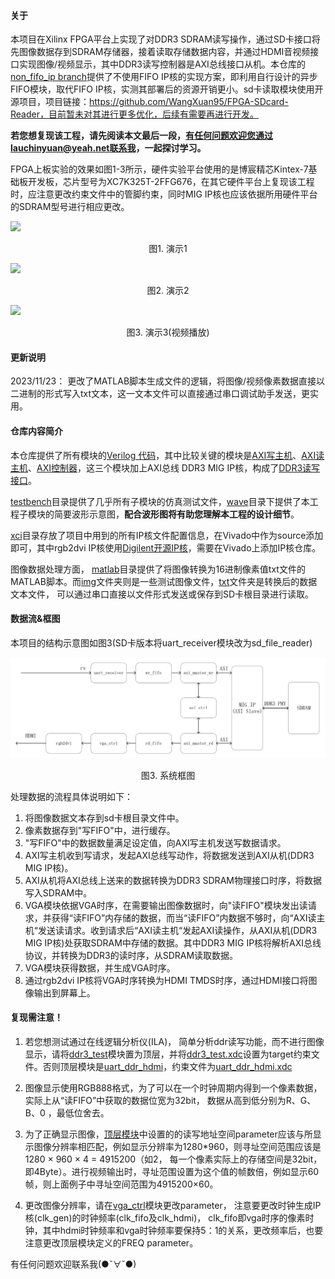#### 关于

本项目在Xilinx FPGA平台上实现了对DDR3 SDRAM读写操作，通过SD卡接口将先图像数据存到SDRAM存储器，接着读取存储数据内容，并通过HDMI音视频接口实现图像/视频显示，其中DDR3读写控制器是AXI总线接口从机。本仓库的[non_fifo_ip branch](https://github.com/lauchinyuan/FPGA_DDR3_Ctrl/tree/non_fifo_ip)提供了不使用FIFO IP核的实现方案，即利用自行设计的异步FIFO模块，取代FIFO IP核，实测其部署后的资源开销更小。sd卡读取模块使用开源项目，项目链接：https://github.com/WangXuan95/FPGA-SDcard-Reader，目前暂未对其进行更多优化，后续有需要再进行开发。

**若您想复现该工程，请先阅读本文最后一段，有任何问题欢迎您通过lauchinyuan@yeah.net联系我，一起探讨学习。**

FPGA上板实验的效果如图1-3所示，硬件实验平台使用的是博宸精芯Kintex-7基础板开发板，芯片型号为XC7K325T-2FFG676，在其它硬件平台上复现该工程时，应注意更改约束文件中的管脚约束，同时MIG IP核也应该依据所用硬件平台的SDRAM型号进行相应更改。

![](./img/README/demo_1.jpg)

<center>图1. 演示1</center>

![](./img/README/demo_2.jpg)

<center>图2. 演示2</center>

![](./img/FPGA_TVB.gif)

<center>图3. 演示3(视频播放)</center>

#### 更新说明

2023/11/23： 更改了MATLAB脚本生成文件的逻辑，将图像/视频像素数据直接以二进制的形式写入txt文本，这一文本文件可以直接通过串口调试助手发送，更实用。

#### 仓库内容简介

本仓库提供了所有模块的[Verilog 代码](./rtl)，其中比较关键的模块是[AXI写主机](./rtl/axi_master_wr.v)、[AXI读主机](./rtl/axi_master_rd.v)、[AXI控制器](./rtl/axi_ctrl.v)，这三个模块加上AXI总线 DDR3 MIG IP核，构成了[DDR3读写接口](./rtl/ddr_interface.v)。

[testbench](./testbench)目录提供了几乎所有子模块的仿真测试文件，[wave](./wave)目录下提供了本工程子模块的简要波形示意图，**配合波形图将有助您理解本工程的设计细节**。

[xci](./xci)目录存放了项目中用到的所有IP核文件配置信息，在Vivado中作为source添加即可，其中rgb2dvi IP核使用[Digilent开源IP核](https://github.com/Digilent/vivado-library/tree/master/ip)，需要在Vivado上添加IP核仓库。

图像数据处理方面， [matlab](./matlab)目录提供了将图像转换为16进制像素值txt文件的MATLAB脚本。而[img](./img)文件夹则是一些测试图像文件，[txt](，/txt)文件夹是转换后的数据文本文件， 可以通过串口直接以文件形式发送或保存到SD卡根目录进行读取。

#### 数据流&框图

本项目的结构示意图如图3(SD卡版本将uart_receiver模块改为sd_file_reader)

![](./img/README/structure.jpg)

<center>图3. 系统框图</center>

处理数据的流程具体说明如下：

1. 将图像数据文本存到sd卡根目录文件中。
2. 像素数据存到"写FIFO"中，进行缓存。
3. "写FIFO"中的数据数量满足设定值，向AXI写主机发送写数据请求。
4. AXI写主机收到写请求，发起AXI总线写动作，将数据发送到AXI从机(DDR3 MIG IP核)。
5. AXI从机将AXI总线上送来的数据转换为DDR3 SDRAM物理接口时序，将数据写入SDRAM中。
6. VGA模块依据VGA时序，在需要输出图像数据时，向"读FIFO"模块发出读请求，并获得“读FIFO”内存储的数据，而当“读FIFO”内数据不够时，向“AXI读主机“发送读请求。收到请求后“AXI读主机“发起AXI读操作，从AXI从机(DDR3 MIG IP核)处获取SDRAM中存储的数据。其中DDR3 MIG IP核将解析AXI总线协议，并转换为DDR3的读时序，从SDRAM读取数据。
7. VGA模块获得数据，并生成VGA时序。
8. 通过rgb2dvi IP核将VGA时序转换为HDMI TMDS时序，通过HDMI接口将图像输出到屏幕上。

#### 复现需注意！

1. 若您想测试通过在线逻辑分析仪(ILA)， 简单分析ddr读写功能，而不进行图像显示，请将[ddr3_test](./rtl/ddr3_test.v)模块置为顶层，并将[ddr3_test.xdc](./constrs/ddr3_test.xdc)设置为target约束文件。否则顶层模块是[uart_ddr_hdmi](./rtl/uart_ddr_hdmi.v)，约束文件为[uart_ddr_hdmi.xdc](./constrs/uart_ddr_hdmi.xdc) 

2. 图像显示使用RGB888格式，为了可以在一个时钟周期内得到一个像素数据，实际上从“读FIFO”中获取的数据位宽为32bit， 数据从高到低分别为R、G、B、0 ，最低位舍去。
3. 为了正确显示图像，[顶层模块](./rtl/ddr3_test.v)中设置的的读写地址空间parameter应该与所显示图像分辨率相匹配，例如显示分辨率为1280*960，则寻址空间范围应该是 1280 × 960 × 4 =  4915200（如2， 每一个像素实际上的存储空间是32bit，即4Byte）。进行视频输出时，寻址范围设置为这个值的帧数倍，例如显示60帧，则上面例子中寻址空间范围为4915200×60。

4. 更改图像分辨率，请在[vga_ctrl](./rtl/vga_ctrl.v)模块更改parameter， 注意要更改时钟生成IP核(clk_gen)的时钟频率(clk_fifo及clk_hdmi)， clk_fifo即vga时序的像素时钟，其中hdmi时钟频率和vga时钟频率要保持5：1的关系，更改频率后，也要注意更改顶层模块定义的FREQ parameter。

有任何问题欢迎联系我(●ˇ∀ˇ●)
